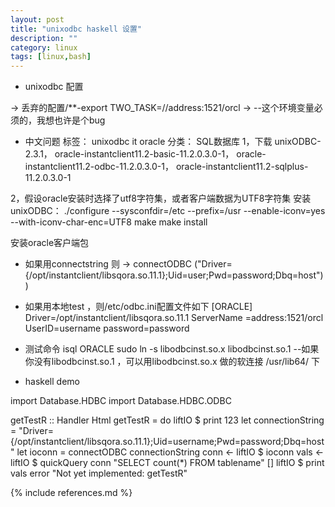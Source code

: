 ```yaml
---
layout: post
title: "unixodbc haskell 设置"
description: ""
category: linux 
tags: [linux,bash]
---
```


* unixodbc 配置


-> 丢弃的配置/**-export TWO_TASK=//address:1521/orcl
->   --这个环境变量必须的，我想也许是个bug


* 中文问题
标签： unixodbc it oracle	分类： SQL数据库
1，下载
   unixODBC-2.3.1，
   oracle-instantclient11.2-basic-11.2.0.3.0-1，
   oracle-instantclient11.2-odbc-11.2.0.3.0-1，
   oracle-instantclient11.2-sqlplus-11.2.0.3.0-1

2，假设oracle安装时选择了utf8字符集，或者客户端数据为UTF8字符集
   安装unixODBC：
   ./configure --sysconfdir=/etc --prefix=/usr --enable-iconv=yes --with-iconv-char-enc=UTF8
   make
   make install

  安装oracle客户端包
* 如果用connectstring 则
-> connectODBC ("Driver={/opt/instantclient/libsqora.so.11.1};Uid=user;Pwd=password;Dbq=host"))
* 如果用本地test ，则/etc/odbc.ini配置文件如下
[ORACLE]
Driver=/opt/instantclient/libsqora.so.11.1
ServerName =address:1521/orcl
UserID=username
password=password

* 测试命令 isql ORACLE
sudo ln -s libodbcinst.so.x  libodbcinst.so.1
   --如果你没有libodbcinst.so.1 ，可以用libodbcinst.so.x 做的软连接 /usr/lib64/ 下

* haskell demo

import Database.HDBC
import Database.HDBC.ODBC

getTestR :: Handler Html
getTestR = do
    liftIO $ print 123
    let connectionString =
            "Driver={/opt/instantclient/libsqora.so.11.1};Uid=username;Pwd=password;Dbq=host"
    let ioconn = connectODBC connectionString
    conn <- liftIO $ ioconn
    vals <- liftIO $ quickQuery conn "SELECT count(*) FROM tablename" []
    liftIO $ print vals
    error "Not yet implemented: getTestR"



{% include references.md %}
